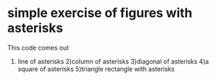 # simple exercise of figures with asterisks

This code comes out 
1) line of asterisks
2)column of asterisks
3)diagonal of asterisks
4)a square of asterisks
5)triangle rectangle with asterisks
